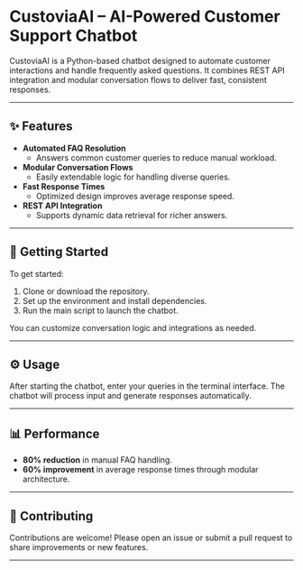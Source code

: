 # CustoviaAI – AI-Powered Customer Support Chatbot

CustoviaAI is a Python-based chatbot designed to automate customer interactions and handle frequently asked questions. It combines REST API integration and modular conversation flows to deliver fast, consistent responses.

---

## ✨ Features

- **Automated FAQ Resolution**
  - Answers common customer queries to reduce manual workload.
- **Modular Conversation Flows**
  - Easily extendable logic for handling diverse queries.
- **Fast Response Times**
  - Optimized design improves average response speed.
- **REST API Integration**
  - Supports dynamic data retrieval for richer answers.

---

## 🚀 Getting Started

To get started:

1. Clone or download the repository.
2. Set up the environment and install dependencies.
3. Run the main script to launch the chatbot.

You can customize conversation logic and integrations as needed.

---

## ⚙️ Usage

After starting the chatbot, enter your queries in the terminal interface. The chatbot will process input and generate responses automatically.

---

## 📊 Performance

- **80% reduction** in manual FAQ handling.
- **60% improvement** in average response times through modular architecture.

---
## 🤝 Contributing

Contributions are welcome! Please open an issue or submit a pull request to share improvements or new features.

---


